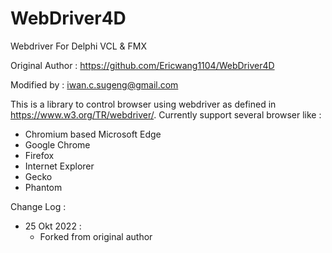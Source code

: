 # WebDriver4D
Webdriver  For Delphi  VCL &amp; FMX

Original Author	: https://github.com/Ericwang1104/WebDriver4D

Modified by			: iwan.c.sugeng@gmail.com

This is a library to control browser using webdriver as defined in https://www.w3.org/TR/webdriver/. Currently support several browser like :
- Chromium based Microsoft Edge
- Google Chrome
- Firefox
- Internet Explorer
- Gecko
- Phantom

Change Log			:
- 25 Okt 2022		:
  - Forked from original author


